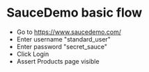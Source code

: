 # SauceDemo basic flow
- Go to https://www.saucedemo.com/
- Enter username "standard_user"
- Enter password "secret_sauce"
- Click Login
- Assert Products page visible
